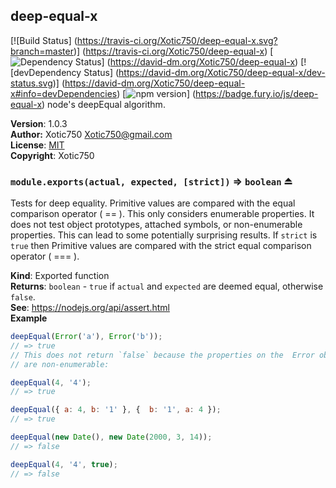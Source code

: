 <a name="module_deep-equal-x"></a>
## deep-equal-x
[![Build Status]
(https://travis-ci.org/Xotic750/deep-equal-x.svg?branch=master)]
(https://travis-ci.org/Xotic750/deep-equal-x)
[![Dependency Status](https://david-dm.org/Xotic750/deep-equal-x.svg)]
(https://david-dm.org/Xotic750/deep-equal-x)
[![devDependency Status]
(https://david-dm.org/Xotic750/deep-equal-x/dev-status.svg)]
(https://david-dm.org/Xotic750/deep-equal-x#info=devDependencies)
[![npm version](https://badge.fury.io/js/deep-equal-x.svg)]
(https://badge.fury.io/js/deep-equal-x)
node's deepEqual algorithm.

**Version**: 1.0.3  
**Author:** Xotic750 <Xotic750@gmail.com>  
**License**: [MIT](&lt;https://opensource.org/licenses/MIT&gt;)  
**Copyright**: Xotic750  
<a name="exp_module_deep-equal-x--module.exports"></a>
### `module.exports(actual, expected, [strict])` ⇒ <code>boolean</code> ⏏
Tests for deep equality. Primitive values are compared with the equal
comparison operator ( == ). This only considers enumerable properties.
It does not test object prototypes, attached symbols, or non-enumerable
properties. This can lead to some potentially surprising results. If
`strict` is `true` then Primitive values are compared with the strict
equal comparison operator ( === ).

**Kind**: Exported function  
**Returns**: <code>boolean</code> - `true` if `actual` and `expected` are deemed equal,
 otherwise `false`.  
**See**: https://nodejs.org/api/assert.html  
**Example**  
```js
deepEqual(Error('a'), Error('b'));
// => true
// This does not return `false` because the properties on the  Error object
// are non-enumerable:

deepEqual(4, '4');
// => true

deepEqual({ a: 4, b: '1' }, {  b: '1', a: 4 });
// => true

deepEqual(new Date(), new Date(2000, 3, 14));
// => false

deepEqual(4, '4', true);
// => false
```

